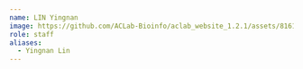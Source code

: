 ```yaml
---
name: LIN Yingnan
image: https://github.com/ACLab-Bioinfo/aclab_website_1.2.1/assets/81615397/4c8af288-23d0-4124-ba58-b6e6a12622f1
role: staff
aliases:
  - Yingnan Lin
---
```

